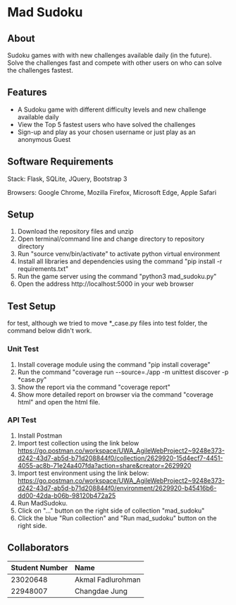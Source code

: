 # Mad Sudoku

## About

Sudoku games with with new challenges available daily (in the future). Solve the challenges fast and compete with other users on who can solve the challenges fastest.

## Features
- A Sudoku game with different difficulty levels and new challenge available daily
- View the Top 5 fastest users who have solved the challenges
- Sign-up and play as your chosen username or just play as an anonymous Guest

## Software Requirements
Stack: Flask, SQLite, JQuery, Bootstrap 3

Browsers: Google Chrome, Mozilla Firefox, Microsoft Edge, Apple Safari

## Setup
1. Download the repository files and unzip
2. Open terminal/command line and change directory to repository directory
3. Run "source venv/bin/activate" to activate python virtual environment
4. Install all libraries and dependencies using the command "pip install -r requirements.txt"
5. Run the game server using the command "python3 mad_sudoku.py"
6. Open the address http://localhost:5000 in your web browser

## Test Setup
for test, although we tried to move *_case.py files into test folder, the command below didn't work.
### Unit Test
1. Install coverage module using the command "pip install coverage"
2. Run the command "coverage run --source=./app  -m unittest discover -p *case.py"
3. Show the report via the command "coverage report"
4. Show more detailed report on browser via the command "coverage html" and open the html file.

### API Test
1. Install Postman
2. Import test collection using the link below
https://go.postman.co/workspace/UWA_AgileWebProject2~9248e373-d242-43d7-ab5d-b71d208844f0/collection/2629920-15d4ecf7-4451-4055-ac8b-71e24a407fda?action=share&creator=2629920
3. Import test environment using the link below:
https://go.postman.co/workspace/UWA_AgileWebProject2~9248e373-d242-43d7-ab5d-b71d208844f0/environment/2629920-b45416b6-dd00-42da-b06b-98120b472a25
4. Run MadSudoku.
5. Click on "..." button on the right side of collection "mad_sudoku"
6. Click the blue "Run collection" and "Run mad_sudoku" button on the right side.

## Collaborators

|Student Number|Name|
|:--|:--|
|23020648|Akmal Fadlurohman|
|22948007|Changdae Jung|
